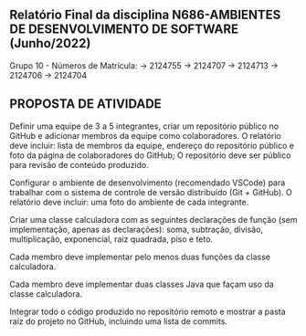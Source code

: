 ## Relatório Final da disciplina N686-AMBIENTES DE DESENVOLVIMENTO DE SOFTWARE (Junho/2022)

Grupo 10 - Números de Matrícula:
-> 2124755
-> 2124707
-> 2124713
-> 2124706
-> 2124704

## PROPOSTA DE ATIVIDADE
Definir uma equipe de 3 a 5 integrantes, criar um repositório público no GitHub e adicionar membros da equipe como colaboradores.
O relatório deve incluir: lista de membros da equipe, endereço do repositório público e foto da página de colaboradores do GitHub;
O repositório deve ser público para revisão de conteúdo produzido.

Configurar o ambiente de desenvolvimento (recomendado VSCode) para trabalhar com o sistema de controle de versão distribuído (Git + GitHub).
O relatório deve incluir: uma foto do ambiente de cada integrante.

Criar uma classe calculadora com as seguintes declarações de função (sem implementação, apenas as declarações): soma, subtração, divisão, multiplicação, exponencial, raiz quadrada, piso e teto.

Cada membro deve implementar pelo menos duas funções da classe calculadora.

Cada membro deve implementar duas classes Java que façam uso da classe calculadora.

Integrar todo o código produzido no repositório remoto e mostrar a pasta raíz do projeto no GitHub, incluindo uma lista de commits.
